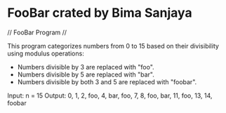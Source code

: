﻿# FooBar crated by Bima Sanjaya

 // FooBar Program //

This program categorizes numbers from 0 to 15 based on their divisibility using modulus operations:

- Numbers divisible by 3 are replaced with "foo".
- Numbers divisible by 5 are replaced with "bar".
- Numbers divisible by both 3 and 5 are replaced with "foobar".

Input: n = 15
Output: 0, 1, 2, foo, 4, bar, foo, 7, 8, foo, bar, 11, foo, 13, 14, foobar


